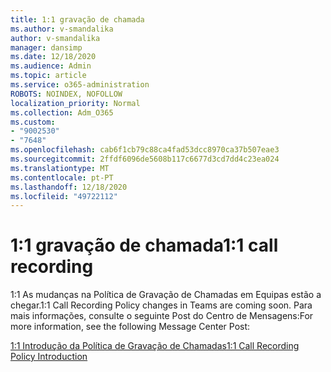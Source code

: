 ```yaml
---
title: 1:1 gravação de chamada
ms.author: v-smandalika
author: v-smandalika
manager: dansimp
ms.date: 12/18/2020
ms.audience: Admin
ms.topic: article
ms.service: o365-administration
ROBOTS: NOINDEX, NOFOLLOW
localization_priority: Normal
ms.collection: Adm_O365
ms.custom:
- "9002530"
- "7648"
ms.openlocfilehash: cab6f1cb79c88ca4fad53dcc8970ca37b507eae3
ms.sourcegitcommit: 2ffdf6096de5608b117c6677d3cd7dd4c23ea024
ms.translationtype: MT
ms.contentlocale: pt-PT
ms.lasthandoff: 12/18/2020
ms.locfileid: "49722112"
---
```

# <a name="11-call-recording"></a><span data-ttu-id="bf931-102">1:1 gravação de chamada</span><span class="sxs-lookup"><span data-stu-id="bf931-102">1:1 call recording</span></span>

<span data-ttu-id="bf931-103">1:1 As mudanças na Política de Gravação de Chamadas em Equipas estão a chegar.</span><span class="sxs-lookup"><span data-stu-id="bf931-103">1:1 Call Recording Policy changes in Teams are coming soon.</span></span> <span data-ttu-id="bf931-104">Para mais informações, consulte o seguinte Post do Centro de Mensagens:</span><span class="sxs-lookup"><span data-stu-id="bf931-104">For more information, see the following Message Center Post:</span></span>

[<span data-ttu-id="bf931-105">1:1 Introdução da Política de Gravação de Chamadas</span><span class="sxs-lookup"><span data-stu-id="bf931-105">1:1 Call Recording Policy Introduction</span></span>](https://admin.microsoft.com/AdminPortal/Home)
